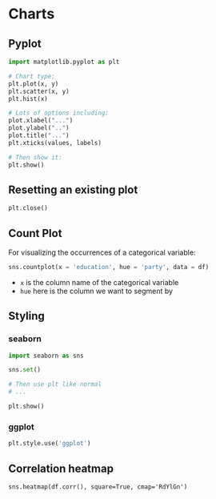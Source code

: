 # Charts

## Pyplot

```python
import matplotlib.pyplot as plt

# Chart type:
plt.plot(x, y)
plt.scatter(x, y)
plt.hist(x)

# Lots of options including:
plot.xlabel("...")
plot.ylabel("..")
plot.title("...")
plt.xticks(values, labels)

# Then show it:
plt.show()
```

## Resetting an existing plot

```python
plt.close()
```

## Count Plot

For visualizing the occurrences of a categorical variable:

```python
sns.countplot(x = 'education', hue = 'party', data = df)
```

* `x` is the column name of the categorical variable
* `hue` here is the column we want to segment by

## Styling

### seaborn

```python
import seaborn as sns

sns.set()

# Then use plt like normal
# ...

plt.show()
```

### ggplot

```python
plt.style.use('ggplot')
```

## Correlation heatmap

```
sns.heatmap(df.corr(), square=True, cmap='RdYlGn')
```
